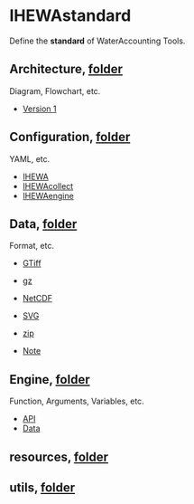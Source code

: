 # IHEWAstandard

Define the **standard** of WaterAccounting Tools.


## Architecture, [folder](./Architecture)

Diagram, Flowchart, etc.

  - [Version 1](./Architecture/v1.md)


## Configuration, [folder](./Configuration)

YAML, etc.

  - [IHEWA](./Configuration/IHEWA.md)
  - [IHEWAcollect](./Configuration/IHEWAcollect.md)
  - [IHEWAengine](./Configuration/IHEWAengine.md)


## Data, [folder](./Data)

Format, etc.

  - [GTiff](./Data/GTiff.md)
  - [gz](./Data/gz.md)
  - [NetCDF](./Data/NetCDF.md)
  - [SVG](./Data/SVG.md)
  - [zip](./Data/zip.md)

  - [Note](./Data/README.md#note)


## Engine, [folder](./Engine)

Function, Arguments, Variables, etc.

  - [API](./Engine/API.md)
  - [Data](./Engine/Data.md)


## resources, [folder](./resources)


## utils, [folder](./utils)
